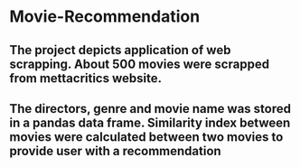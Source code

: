 # Movie-Recommendation
## The project depicts application of web scrapping. About 500 movies were scrapped from mettacritics website.
## The directors, genre and movie name was stored in a pandas data frame. Similarity index between movies were calculated between two movies to provide user with a recommendation 
